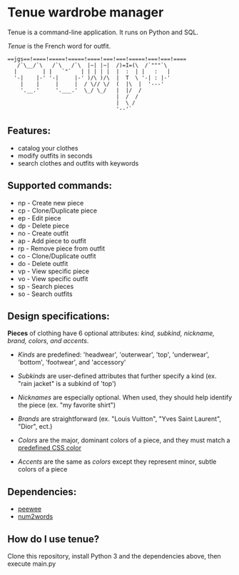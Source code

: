 # Tenue wardrobe manager

Tenue is a command-line application. It runs on Python and SQL.

*Tenue* is the French word for outfit.

    ==jgs==!====!=====!=====!====!===!===!=====!===!===!====
       /`\__/`\   /`\   /`\  |~| |~|  /)=I=(\  /`"""`\
      |        | |   `"`   | | | | |  |  :  | |   :   |
      '-|    |-' '-|     |-' )/\ )/\  |  T  \ '-| : |-'
        |    |     |     |  / \// \/  (  |\  |  '---'
        '.__.'     '.___.'  \_/ \_/   |  |/  /
                                      |  /  /
                                      |  \ /
                                      '--'`

## Features:
* catalog your clothes
* modify outfits in seconds
* search clothes and outfits with keywords

## Supported commands:
- np - Create new piece
- cp - Clone/Duplicate piece
- ep - Edit piece
- dp - Delete piece
- no - Create outfit
- ap - Add piece to outfit
- rp - Remove piece from outfit
- co - Clone/Duplicate outfit
- do - Delete outfit
- vp - View specific piece
- vo - View specific outfit
- sp - Search pieces
- so - Search outfits

## Design specifications:
**Pieces** of clothing have 6 optional attributes: *kind, subkind, nickname, brand, colors, and accents*.

- *Kinds* are predefined: 'headwear', 'outerwear', 'top', 'underwear', 'bottom', 'footwear', and 'accessory'

- *Subkinds* are user-defined attributes that further specify a kind (ex. "rain jacket" is a subkind of 'top')

- *Nicknames* are especially optional. When used, they should help identify the piece (ex. "my favorite shirt")

- *Brands* are straightforward (ex. "Louis Vuitton", "Yves Saint Laurent", "Dior", ect.)

- *Colors* are the major, dominant colors of a piece, and they must match a [predefined CSS color](https://matplotlib.org/3.1.0/_images/sphx_glr_named_colors_003.png) 

- *Accents* are the same as *colors* except they represent minor, subtle colors of a piece 

## Dependencies:
* [peewee](https://github.com/coleifer/peewee)
* [num2words](https://pypi.org/project/num2words/)

## How do I use tenue?

Clone this repository, install Python 3 and the dependencies above, then execute main.py
